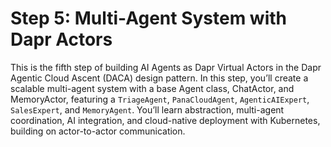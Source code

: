 # Step 5: Multi-Agent System with Dapr Actors

This is the fifth step of building AI Agents as Dapr Virtual Actors in the Dapr Agentic Cloud Ascent (DACA) design pattern. In this step, you’ll create a scalable multi-agent system with a base Agent class, ChatActor, and MemoryActor, featuring a `TriageAgent`, `PanaCloudAgent`, `AgenticAIExpert`, `SalesExpert`, and `MemoryAgent`. You’ll learn abstraction, multi-agent coordination, AI integration, and cloud-native deployment with Kubernetes, building on actor-to-actor communication.